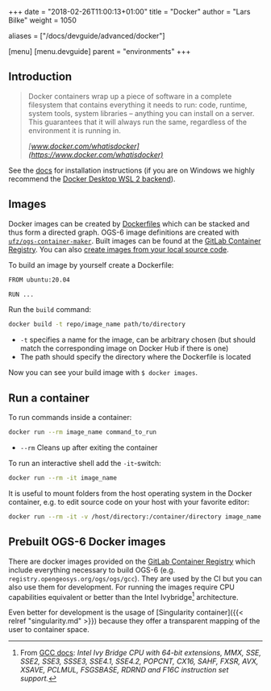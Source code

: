 +++
date = "2018-02-26T11:00:13+01:00"
title = "Docker"
author = "Lars Bilke"
weight = 1050

aliases = ["/docs/devguide/advanced/docker"]

[menu]
  [menu.devguide]
    parent = "environments"
+++

## Introduction

<!-- vale off -->
> Docker containers wrap up a piece of software in a complete filesystem that contains everything it needs to run: code, runtime, system tools, system libraries – anything you can install on a server. This guarantees that it will always run the same, regardless of the environment it is running in.
>
> <cite>[www.docker.com/whatisdocker](https://www.docker.com/whatisdocker)</cite>
<!-- vale on -->

See the [docs](https://docs.docker.com) for installation instructions (if you are on Windows we highly recommend the [Docker Desktop WSL 2 backend](https://docs.docker.com/docker-for-windows/wsl/)).

## Images

Docker images can be created by [Dockerfiles](https://docs.docker.com/reference/builder/) which can be stacked and thus form a directed graph. OGS-6 image definitions are created with [`ufz/ogs-container-maker`](https://github.com/ufz/ogs-container-maker). Built images can be found at the [GitLab Container Registry](https://gitlab.opengeosys.org/ogs/ogs/container_registry). You can also [create images from your local source code](https://github.com/ufz/ogs-container-maker#build-ogs-from-local-git-repo).

To build an image by yourself create a Dockerfile:

```bash
FROM ubuntu:20.04

RUN ...
```

Run the `build` command:

```bash
docker build -t repo/image_name path/to/directory
```

- `-t` specifies a name for the image, can be arbitrary chosen (but should match the corresponding image on Docker Hub if there is one)
- The path should specify the directory where the Dockerfile is located

Now you can see your build image with `$ docker images`.

## Run a container

To run commands inside a container:

```bash
docker run --rm image_name command_to_run
```

- `--rm` Cleans up after exiting the container

To run an interactive shell add the `-it`-switch:

```bash
docker run --rm -it image_name
```

It is useful to mount folders from the host operating system in the Docker container, e.g. to edit source code on your host with your favorite editor:

```bash
docker run --rm -it -v /host/directory:/container/directory image_name
```

## Prebuilt OGS-6 Docker images

There are docker images provided on the [GitLab Container Registry](https://gitlab.opengeosys.org/ogs/ogs/container_registry) which include everything necessary to build OGS-6 (e.g. `registry.opengeosys.org/ogs/ogs/gcc`). They are used by the CI but you can also use them for development. For running the images require CPU capabilities equivalent or better than the Intel Ivybridge[^1] architecture.

Even better for development is the usage of [Singularity container]({{< relref "singularity.md" >}}) because they offer a transparent mapping of the user to container space.

[^1]: From [GCC docs](https://gcc.gnu.org/onlinedocs/gcc/x86-Options.html): *Intel Ivy Bridge CPU with 64-bit extensions, MMX, SSE, SSE2, SSE3, SSSE3, SSE4.1, SSE4.2, POPCNT, CX16, SAHF, FXSR, AVX, XSAVE, PCLMUL, FSGSBASE, RDRND and F16C instruction set support.*
